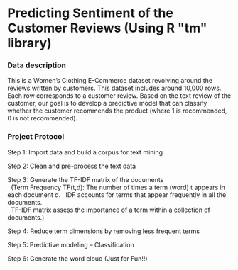 # Predicting Sentiment of the Customer Reviews (Using R "tm" library)

### Data description
This is a Women’s Clothing E-Commerce dataset revolving around the reviews written by customers. 
This dataset includes around 10,000 rows. Each row corresponds to a customer review. Based on the text review of the customer, our goal is to develop 
a predictive model that can classify whether the customer recommends the product (where 1 is recommended, 0 is not recommended).

### Project Protocol
Step 1: Import data and build a corpus for text mining

Step 2: Clean and pre-process the text data

Step 3: Generate the TF-IDF matrix of the documents <br/>
&nbsp;&nbsp;(Term Frequency TF(t,d): The number of times a term (word) t appears in each document d.
&nbsp;&nbsp;IDF accounts for terms that appear frequently in all the documents.  
&nbsp;&nbsp;TF-IDF matrix assess the importance of a term within a collection of documents.) 

Step 4: Reduce term dimensions by removing less frequent terms

Step 5: Predictive modeling – Classification

Step 6: Generate the word cloud (Just for Fun!!)


